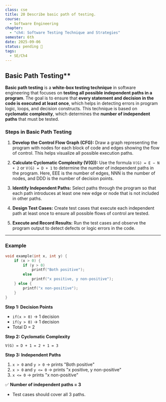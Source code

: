 ```yaml
---
class: cse
title: 20 Describe basic path of testing.
course:
  - Software Engineering
chapter:
  - "ch4: Software Testing Technique and Strategies"
semester: 6th
date: 2025-09-06
status: pending 🛑
tags:
  - SE/Ch4
---
```


## Basic Path Testing**

**Basic path testing** is a **white-box testing technique** in software engineering that focuses on **testing all possible independent paths in a program**. The goal is to ensure that **every statement and decision in the code is executed at least once**, which helps in detecting errors in program logic, loops, and decision constructs. This technique is based on **cyclomatic complexity**, which determines the **number of independent paths** that must be tested.

### Steps in Basic Path Testing

1. **Develop the Control Flow Graph (CFG):** Draw a graph representing the program with nodes for each block of code and edges showing the flow of control. This helps visualize all possible execution paths.
    
2. **Calculate Cyclomatic Complexity (V(G)):** Use the formula `V(G) = E − N + 2` or `V(G) = D + 1` to determine the number of independent paths in the program. Here, EEE is the number of edges, NNN is the number of nodes, and DDD is the number of decision points.
    
3. **Identify Independent Paths:** Select paths through the program so that each path introduces at least one new edge or node that is not included in other paths.
    
4. **Design Test Cases:** Create test cases that execute each independent path at least once to ensure all possible flows of control are tested.
    
5. **Execute and Record Results:** Run the test cases and observe the program output to detect defects or logic errors in the code.

---

### Example

```c
void example(int x, int y) {
    if (x > 0) {
        if (y > 0)
            printf("Both positive");
        else
            printf("x positive, y non-positive");
    } else {
        printf("x non-positive");
    }
}
```

**Step 1: Decision Points**

- `if(x > 0)` → 1 decision    
- `if(y > 0)` → 1 decision    
- Total D = 2
    

**Step 2: Cyclomatic Complexity**

`V(G) = D + 1 = 2 + 1 = 3`

**Step 3: Independent Paths**

1. `x > 0` and `y > 0` → prints "Both positive"    
2. `x > 0` and `y <= 0` → prints "x positive, y non-positive"    
3. `x <= 0` → prints "x non-positive"    

✅ **Number of independent paths = 3**

- Test cases should cover all 3 paths.